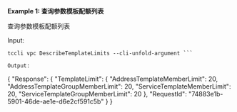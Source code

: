 **Example 1: 查询参数模板配额列表**

查询参数模板配额列表

Input: 

```
tccli vpc DescribeTemplateLimits --cli-unfold-argument ```

Output: 
```
{
    "Response": {
        "TemplateLimit": {
            "AddressTemplateMemberLimit": 20,
            "AddressTemplateGroupMemberLimit": 20,
            "ServiceTemplateMemberLimit": 20,
            "ServiceTemplateGroupMemberLimit": 20
        },
        "RequestId": "74883e1b-5901-46de-ae1e-d6e2cf591c5b"
    }
}
```

